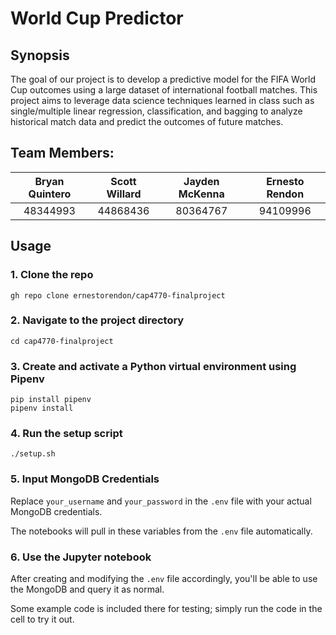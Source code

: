 # World Cup Predictor

## Synopsis
The goal of our project is to develop a predictive model for the FIFA World Cup outcomes using a large dataset of international football matches. This project aims to leverage data science techniques learned in class such as single/multiple linear regression, classification, and bagging to analyze historical match data and predict the outcomes of future matches.

## Team Members: 
| Bryan Quintero | Scott Willard | Jayden McKenna | Ernesto Rendon |
| :------------: | :-----------: | :------------: | :------------: |
|    48344993    |    44868436   |    80364767    |    94109996    |

## Usage

### 1. Clone the repo
`gh repo clone ernestorendon/cap4770-finalproject`

### 2. Navigate to the project directory
`cd cap4770-finalproject`

### 3. Create and activate a Python virtual environment using Pipenv
```
pip install pipenv
pipenv install
```

### 4. Run the setup script
`./setup.sh`

### 5. Input MongoDB Credentials
Replace `your_username` and `your_password` in the `.env` file with your actual MongoDB credentials. 

The notebooks will pull in these variables from the `.env` file automatically.

### 6. Use the Jupyter notebook
After creating and modifying the `.env` file accordingly, you'll be able to use the MongoDB and query it as normal. 

Some example code is included there for testing; simply run the code in the cell to try it out.
